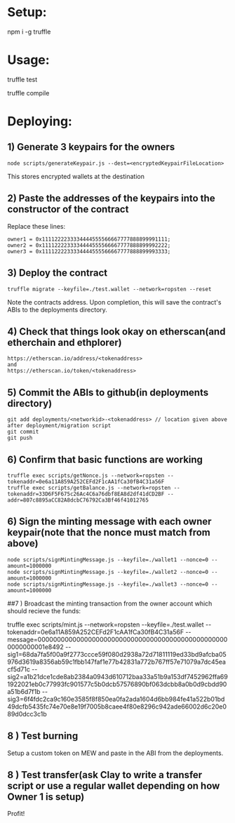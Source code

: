 # Setup:

npm i -g truffle

# Usage:

truffle test

truffle compile

# Deploying:

## 1) Generate 3 keypairs for the owners

```
node scripts/generateKeypair.js --dest=<encryptedKeypairFileLocation>
```

This stores encrypted wallets at the destination

## 2) Paste the addresses of the keypairs into the constructor of the contract

Replace these lines:

```
owner1 = 0x1111222233334444555566667777888899991111;
owner2 = 0x1111222233334444555566667777888899992222;
owner3 = 0x1111222233334444555566667777888899993333;
```

## 3) Deploy the contract

```
truffle migrate --keyfile=./test.wallet --network=ropsten --reset
```

Note the contracts address. Upon completion, this will save the contract's ABIs to the deployments directory.

## 4) Check that things look okay on etherscan(and etherchain and ethplorer)

```
https://etherscan.io/address/<tokenaddress>
and 
https://etherscan.io/token/<tokenaddress>
```

## 5) Commit the ABIs to github(in deployments directory)

```
git add deployments/<networkid>-<tokenaddress> // location given above after deployment/migration script
git commit
git push
```

## 6) Confirm that basic functions are working

```
truffle exec scripts/getNonce.js --network=ropsten --tokenaddr=0e6a11A859A252CEFd2F1cAA1fCa30fB4C31a56F
truffle exec scripts/getBalance.js --network=ropsten --tokenaddr=33D6F5F675c26Ac4C6a76dbf8EA8d2df41dCD2BF --addr=807c8895aCC82A8dcbC76792Ca3Bf46f41012765
```

## 6) Sign the minting message with each owner keypair(note that the nonce must match from above)
```
node scripts/signMintingMessage.js --keyfile=./wallet1 --nonce=0 --amount=1000000
node scripts/signMintingMessage.js --keyfile=./wallet2 --nonce=0 --amount=1000000
node scripts/signMintingMessage.js --keyfile=./wallet3 --nonce=0 --amount=1000000
```

##7  ) Broadcast the minting transaction from the owner account which should recieve the funds:

truffle exec scripts/mint.js --network=ropsten --keyfile=./test.wallet --tokenaddr=0e6a11A859A252CEFd2F1cAA1fCa30fB4C31a56F --message=00000000000000000000000000000000000000000000000000000000001e8492 --sig1=68da7fa5f00a9f2773ccce59f080d2938a72d71811119ed33bd9afcba05976d3619a8356ab59c1fbb147faf1e77b42831a772b767ff57e71079a7dc45eacf5d71c --sig2=a1b21dce1cde8ab2384a0943d610712baa33a51b9a153df7452962ffa691922021eb0c77993fc901577c5b0dcb57576890bf063dcbb8a0b0d9cbdd90a51b6d7f1b --sig3=6f4fdc2ca9c160e3585f8f850ea0fa2ada1604d6bb984fe41a522b01bd49dcfb5435fc74e70e8e19f7005b8caee4f80e8296c942ade66002d6c20e089d0dcc3c1b

## 8 ) Test burning

Setup a custom token on MEW and paste in the ABI from the deployments.

## 8 ) Test transfer(ask Clay to write a transfer script or use a regular wallet depending on how Owner 1 is setup)

Profit!
